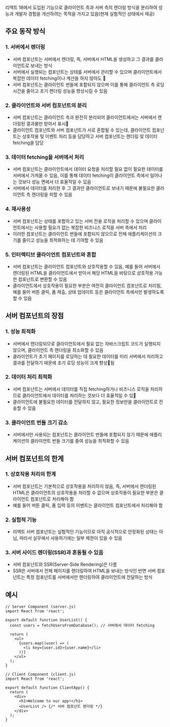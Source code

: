 리액트 18에서 도입된 기능으로 클라이언트 측과 서버 측의 렌더링 방식을 분리하여 성능과 개발자 경험을 개선하려는 목적을 가지고 있음(현재 실험적인 상태에서 제공)

## 주요 동작 방식

### 1. 서버에서 렌더링

- 서버 컴포넌트는 서버에서 렌더링, 즉, 서버에서 HTML을 생성하고 그 결과를 클라이언트로 보내는 방식
- 서버에서 실행되는 컴포넌트는 상태를 서버에서 관리할 수 있으며 클라이언트에서 복잡한 데이터 fetching이나 계산을 하지 않아도 
- 서버 컴포넌트는 클라이언트 번들에 포함되지 않으며 이를 통해 클라이언트 측 로딩 시간을 줄이고 초기 렌더링 성능을 향상시킬 수 있음

### 2. 클라이언트와 서버 컴포넌트의 분리

- 서버 컴포넌트는 클라이언트 측과 완전히 분리되어 클라이언트에서는 서버에서 렌더링된 결과물만 받아서 표시
- 클라이언트 컴포넌트와 서버 컴포넌트가 서로 혼합될 수 있는데, 클라이언트 컴포넌트는 상호작용 및 이벤트 처리 등을 담당하고 서버 컴포넌트는 렌더링 및 데이터 fetching을 담당

### 3. 데이터 fetching을 서버에서 처리

- 서버 컴포넌트는 클라이언트에서 데이터 요청을 처리할 필요 없이 필요한 데이터를 서버에서 가져올 수 있음, 이를 통해 데이터 fetching이 클라이언트 측에서 일어나는 것보다 성능 면에서 더 효율적일 수 있음
- 서버에서 데이터를 처리한 후 그 결과만 클라이언트로 보내기 때문에 불필요한 클라이언트 측 렌더링을 피할 수 있음

### 4. 재사용성

- 서버 컴포넌트는 상태를 포함하고 있는 서버 전용 로직을 처리할 수 있으며 클라이언트에서는 사용할 필요가 없는 복잡한 비즈니스 로직을 서버 측에서 처리
- 이러한 컴포넌트는 클라이언트 번들에 포함되지 않으므로 전체 애플리케이션의 크기를 줄이고 성능을 최적화하는 데 기여할 수 있음

### 5. 인터렉티브 클라이언트 컴포넌트와 혼합

- 서버 컴포넌트는 클라이언트 컴포넌트와 상호작용할 수 있음, 예를 들어 서버에서 렌더링된 HTML을 클라이언트에서 받아서 해당 HTML을 바탕으로 상호작용 가능한 컴포넌트로 변환할 수 있음
- 클라이언트에서 상호작용이 필요한 부분은 여전히 클라이언트 컴포넌트로 처리됨, 예를 들어 버튼 클릭, 폼 제출, 상태 업데이트 등은 클라이언트 측에서만 발생하도록 할 수 있음

## 서버 컴포넌트의 장점

### 1. 성능 최적화

- 서버에서 렌더링되므로 클라이언트에서 필요 없는 자바스크립트 코드가 실행되지 않으며, 클라이언트 측 렌더링을 최소화할 수 있음
- 클라이언트가 초기 페이지를 로딩하는 데 필요한 데이터를 미리 서버에서 처리하고 결과를 전달하기 때문에 초기 로딩 성능이 크게 향상됨

### 2. 데이터 처리 최적화

- 서버 컴포넌트는 서버에서 데이터를 직접 fetching하거나 비즈니스 로직을 처리하므로 클라이언트에서 데이터를 처리하는 것보다 더 효율적일 수 있
- 클라이언트에 불필요한 데이터를 전달하지 않고, 필요한 정보만을 클라이언트로 전송할 수 있음

### 3. 클라이언트 번들 크기 감소

- 서버에서만 사용되는 컴포넌트는 클라이언트 번들에 포함되지 않기 때문에 애플리케이션의 클라이언트 번들 크기를 줄여 성능을 최적화할 수 있음

## 서버 컴포넌트의 한계

### 1. 상호작용 처리의 한계

- 서버 컴포넌트는 기본적으로 상호작용을 처리하지 않음, 즉, 서버에서 렌더링된 HTML은 클라이언트의 상호작용을 처리할 수 없으며 상호작용이 필요한 부분은 클라이언트 컴포넌트로 처리해야 함
- 예를 들어 버튼 클릭, 폼 입력 등의 이벤트는 클라이언트 컴포넌트에서 처리해야 함

### 2. 실험적 기능

- 리액트 서버 컴포넌트는 실험적인 기능이므로 아직 공식적으로 안정화된 상태는 아님, 따라서 실무에서 사용하기에는 일부 제한이 있을 수 있음

### 3. 서버 사이드 렌더링(SSR)과 혼동될 수 있음

- 서버 컴포넌트와 SSR(Server-Side Rendering)은 다름
- SSR은 서버에서 전체 페이지를 렌더링하여 HTML을 보내는 방식인 반면 서버 컴포넌트는 특정 컴포넌트를 서버에서만 렌더링하여 클라이언트에 전달하는 방식

## 예시

```
// Server Component (server.js)
import React from 'react';

export default function UserList() {
  const users = fetchUsersFromDatabase(); // 서버에서 데이터 fetching

  return (
    <ul>
      {users.map((user) => (
        <li key={user.id}>{user.name}</li>
      ))}
    </ul>
  );
}

// Client Component (client.js)
import React from 'react';

export default function ClientApp() {
  return (
    <div>
      <h1>Welcome to our app!</h1>
      <UserList /> {/* 서버 컴포넌트 렌더링 */}
    </div>
  );
}
```


